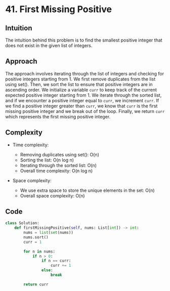 # 41. First Missing Positive

## Intuition
The intuition behind this problem is to find the smallest positive integer that does not exist in the given list of integers.

## Approach
The approach involves iterating through the list of integers and checking for positive integers starting from 1. We first remove duplicates from the list using set(). Then, we sort the list to ensure that positive integers are in ascending order. We initialize a variable `curr` to keep track of the current expected positive integer starting from 1. We iterate through the sorted list, and if we encounter a positive integer equal to `curr`, we increment `curr`. If we find a positive integer greater than `curr`, we know that `curr` is the first missing positive integer and we break out of the loop. Finally, we return `curr` which represents the first missing positive integer.

## Complexity
- Time complexity:  
   - Removing duplicates using set(): O(n)
   - Sorting the list: O(n log n)
   - Iterating through the sorted list: O(n)
   - Overall time complexity: O(n log n)
   
- Space complexity:
   - We use extra space to store the unique elements in the set: O(n)
   - Overall space complexity: O(n)

## Code
```python
class Solution:
    def firstMissingPositive(self, nums: List[int]) -> int:
        nums = list(set(nums)) 
        nums.sort()  
        curr = 1  
        
        for n in nums:
            if n > 0:
                if n == curr:
                    curr += 1
                else:
                    break
        
        return curr
```